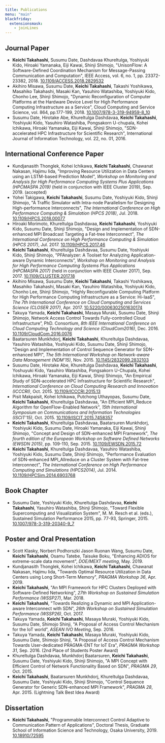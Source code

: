 ```yaml
---
title: Publications
menu: "main"
blackfriday:
  extensionsmask:
    - joinLines
---
```


## Journal Paper

- __Keichi Takahashi__, Susumu Date, Dashdavaa Khureltulga, Yoshiyuki Kido,
  Hiroaki Yamanaka, Eiji Kawai, Shinji Shimojo, "UnisonFlow: A
  Software-Defined Coordination Mechanism for Message-Passing Communication
  and Computation", IEEE Access, vol. 6, no. 1, pp. 23372-23382, 2018.
  [10.1109/ACCESS.2018.2829532](https://doi.org/10.1109/ACCESS.2018.2829532)
- Akihiro Misawa, Susumu Date, __Keichi Takahashi__, Takashi Yoshikawa,
  Masahiko Takahashi, Masaki Kan, Yasuhiro Watashiba, Yoshiyuki Kido, Chonho
  Lee, Shinji Shimojo, "Dynamic Reconfiguration of Computer Platforms at the
  Hardware Device Level for High Performance Computing Infrastructure as a
  Service", Cloud Computing and Service Science, vol. 864, pp.177-199, 2018.
  [10.1007/978-3-319-94959-8_10](http://doi.org/10.1007/978-3-319-94959-8_10)
- Susumu Date, Hirotake Abe, Khureltulga Dashdavaa, __Keichi Takahashi__,
  Yoshiyuki Kido, Yasuhiro Watashiba, Pongsakorn U-chupala, Kohei Ichikawa,
  Hiroaki Yamanaka, Eiji Kawai, Shinji Shimojo, "SDN-accelerated HPC
  Infrastructure for Scientific Research", International Journal of
  Information Technology, vol. 22, no. 01, 2016.

## International Conference Paper
- Kundjanasith Thonglek, Kohei Ichikawa, __Keichi Takahashi__, Chawanat
  Nakasan, Hajimu Iida, "Improving Resource Utilization in Data Centers using
  an LSTM-based Prediction Model", _Workshop on Monitoring and Analysis for
  High Performance Computing Systems Plus Applications (HPCMASPA 2019)_ (held
  in conjunction with IEEE Cluster 2019), Sep. 2019. (accepted)
- Yohei Takigawa, __Keichi Takahashi__, Susumu Date, Yoshiyuki Kido, Shinji
  Shimojo, "A Traffic Simulator with Intra-node Parallelism for Designing
  High-performance Interconnects", _The International Conference on High
  Performance Computing & Simulation (HPCS 2018)_, Jul. 2018.
  [10.1109/HPCS.2018.00077](https://doi.org/10.1109/HPCS.2018.00077)
- Hiroaki Morimoto, Khureltulga Dashdavaa, __Keichi Takahashi__, Yoshiyuki
  Kido, Susumu Date, Shinji Shimojo, "Design and Implementation of
  SDN-enhanced MPI Broadcast Targeting a Fat-tree Interconnect", _The
  International Conference on High Performance Computing & Simulation (HPCS
  2017)_, Jul. 2017. [10.1109/HPCS.2017.46](https://doi.org/10.1109/HPCS.2017.46)
- __Keichi Takahashi__, Khureltulga Dashdavaa, Susumu Date, Yoshiyuki Kido,
  Shinji Shimojo, "PFAnalyzer: A Toolset for Analyzing Application-aware
  Dynamic Interconnects", _Workshop on Monitoring and Analysis for High
  Performance Computing Systems Plus Applications (HPCMASPA 2017)_ (held in
  conjunction with IEEE Cluster 2017), Sep. 2017.
  [10.1109/CLUSTER.2017.18](https://doi.org/10.1109/CLUSTER.2017.18)
- Akihiro Misawa, Susumu Date, __Keichi Takahashi__, Takashi Yoshikawa,
  Masahiko Takahashi, Masaki Kan, Yasuhiro Watashiba, Yoshiyuki Kido, Chonho
  Lee, Shinji Shimojo, "Highly Reconfigurable Computing Platform for High
  Performance Computing Infrastructure as a Service: Hi-IaaS", _The 7th
  International Conference on Cloud Computing and Services Science (CLOSER
  2017)_, Apr. 2017.
  [10.5220/0006302501630174](https://doi.org/10.5220/0006302501630174)
- Takuya Yamada, __Keichi Takahashi__, Masaya Muraki, Susumu Date, Shinji
  Shimojo, Network Access Control Towards Fully-controlled Cloud
  Infrastructure”, PhD. Consortium, _8th IEEE International Conference on
  Cloud Computing Technology and Science (CloudCom2016)_, Dec. 2016.
  [10.1109/CloudCom.2016.0076](https://doi.org/10.1109/CloudCom.2016.0076)
- Baatarsuren Munkhdorj, __Keichi Takahashi__, Khureltulga Dashdavaa, Yasuhiro
  Watashiba, Yoshiyuki Kido, Susumu Date, Shinji Shimojo, "Design and
  Implementation of Control Sequence Generator for SDN-enhanced MPI", _The 5th
  International Workshop on Network-aware Data Management (NDM’15)_,
  Nov. 2015. [10.1145/2832099.2832103](https://doi.org/10.1145/2832099.2832103)
- Susumu Date, Hirotake Abe, Khureltulga Dashdavaa, __Keichi Takahashi__,
  Yoshuyuki Kido, Yasuhiro Watashiba, Pongsakorn U-Chupala, Kohei Ichikawa,
  Hiroaki Yamanaka, Eiji Kawai, Shinji Shimojo, "An Empirical Study of
  SDN-accelerated HPC Infrastructure for Scientific Research", _International
  Conference on Cloud Computing Research and Innovation (ICCCRI)_, Oct. 2015.
  [10.1109/ICCCRI.2015.13](https://doi.org/10.1109/ICCCRI.2015.13)
- Pisit Makpaisit, Kohei Ichikawa, Putchong Uthayopas, Susumu Date, __Keichi
  Takahashi__, Khureltulga Dashdavaa, "An Efficient MPI_Reduce Algorithm for
  OpenFlow-Enabled Network", _15th International Symposium on Communications
  and Information Technologies (ISCIT’15)_, Oct. 2015.
  [10.1109/ISCIT.2015.7458357](https://doi.org/10.1109/ISCIT.2015.7458357)
- __Keichi Takahashi__, Khureltulga Dashdavaa, Baatarsuren Munkhdorj,
  Yoshiyuki Kido, Susumu Date, Hiroaki Yamanaka, Eiji Kawai, Shinji Shimojo,
  "Concept and Design of SDN-enhanced MPI Framework", _The fourth edition of
  the European Workshop on Software Defined Networks (EWSDN 2015)_, pp.
  109-110, Sep. 2015.
  [10.1109/EWSDN.2015.72](https://doi.org/10.1109/EWSDN.2015.72)
- __Keichi Takahashi__, Khureltulga Dashdavaa, Yasuhiro Watashiba, Yoshiyuki
  Kido, Susumu Date, Shinji Shimojo, "Performance Evaluation of SDN-enhanced
  MPI_Allreduce on a Cluster System with Fat-tree Interconnect", _The
  International Conference on High Performance Computing and Simulations
  (HPCS2014)_, Jul. 2014.
  [10.1109/HPCSim.2014.6903768](https://doi.org/10.1109/HPCSim.2014.6903768)

## Book Chapter

- Susumu Date, Yoshiyuki Kido, Khureltulga Dashdavaa, __Keichi Takahashi__,
  Yasuhiro Watashiba, Shinji Shimojo, "Toward Flexible Supercomputing and
  Visualization System", M. M. Resch et al. (eds.), Sustained Simulation
  Performance 2015, pp. 77-93, Springer, 2015.
  [10.1007/978-3-319-20340-9_7](https://doi.org/10.1007/978-3-319-20340-9_7)


## Poster and Oral Presentation

- Scott Klasky, Norbert Podhorszki Jason Ruonan Wang, Susumu Date, __Keichi
  Takahashi__, Osamu Tatebe, Taisuke Boku, "Enhancing ADIOS for extreme-scale
  data movement", _DOE/MEXT meeting_, May. 2019.
- Kundjanasith Thonglek, Kohei Ichikawa, __Keichi Takahashi__, Chawanat
  Nakasan, Hajimu Iida, "Towards Optimal Resource Utilization in Data Centers
  using Long Short-Term Memory", _PRAGMA Workshop 36_, Apr. 2019.
- __Keichi Takahashi__, "An MPI Framework for HPC Clusters Deployed with
    Software-Defined Networking", _27th Workshop on Sustained Simulation
    Performance (WSSP27)_, Mar. 2018.
- __Keichi Takahashi__, "Towards Realizing a Dynamic and MPI Application-aware
  Interconnect with SDN", _26th Workshop on Sustained Simulation Performance
  (WSSP26)_, Oct. 2017.
- Takuya Yamada, __Keichi Takahashi__, Masaya Muraki, Yoshiyuki Kido, Susumu Date,
  Shimojo Shinji, "A Proposal of Access Control Mechanism for the IoT world",
  _ASEAN IVO Meeting_, Sep. 2016.
- Takuya Yamada, __Keichi Takahashi__, Masaya Muraki, Yoshiyuki Kido, Susumu Date,
  Shimojo Shinji, "A Proposal of Access Control Mechanism Towards
  User-dedicated PRAGMA-ENT for IoT Era", _PRAGMA Workshop 31_, Sep. 2016.
  (2nd Place of Students Poster Award)
- Khureltulga Dashdavaa, Munkhdorj Baatarsuren, __Keichi Takahashi__, Susumu
  Date, Yoshiyuki Kido, Shinji Shimojo, "A MPI Concept with Efficient Control
  of Network Functionality Based on SDN", _PRAGMA 29_, Oct. 2015.
- __Keichi Takahashi__, Baatarsuren Munkhdorj, Khureltulga Dashdavaa, Susumu
  Date, Yoshiyuki Kido, Shinji Shimojo, "Control Sequence Generator for
  Generic SDN-enhanced MPI Framework", _PRAGMA 28_, Apr. 2015. (Lightning Talk
  Best Idea Award)

## Dissertation

- __Keichi Takahashi__, "Programmable Interconnect Control Adaptive to
  Communication Pattern of Applications", Doctoral Thesis, Graduate School of
  Information Science and Technology, Osaka University, 2019.
  [10.18910/72595](https://doi.org/11094/72595)

